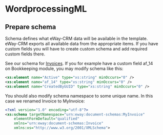 # WordprocessingML

## Prepare schema

Schema defines what eWay-CRM data will be available in the template. eWay-CRM exports all available data from the appropriate
items. If you have custom fields you will have to create custom schema and add required custom fields there.

See our schema for [Invoices](XsltTransformations/WordprocessingML/Templates/Invoice/Invoice.xsd).
If you for example have a custom field af_14 on Bookkeeping module, you may modify schema like this:

```xml
<xs:element name="Active" type="xs:string" minOccurs="0" />
<xs:element name="af_14" type="xs:string" minOccurs="0" />
<xs:element name="CreatedByGUID" type="xs:string" minOccurs="0" />
```

You should also modify schema namespace to some unique name. In this case we renamed Invoice to MyInvoice:

```xml
<?xml version="1.0" encoding="utf-8"?>
<xs:schema targetNamespace="urn:eway:document-schemas:MyInvoice"
    elementFormDefault="qualified"
    xmlns="urn:eway:document-schemas:Invoice"
    xmlns:xs="http://www.w3.org/2001/XMLSchema">
```
